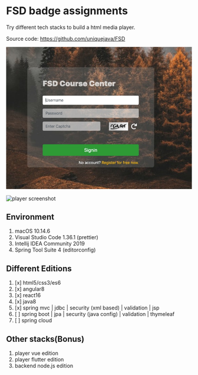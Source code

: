 # FSD badge assignments

Try different tech stacks to build a html media player.

Source code: https://github.com/uniquejava/FSD

![login screenshot](./lab05_spring5mvc_sec_jdbc/login.jpg)

![player screenshot](./lab01_html5_bootstrap4/player.png)

## Environment

1. macOS 10.14.6
2. Visual Studio Code 1.36.1 (prettier)
3. Intellij IDEA Community 2019
4. Spring Tool Suite 4 (editorconfig)

## Different Editions

1. [x] html5/css3/es6
2. [x] angular8
3. [x] react16
4. [x] java8
5. [x] spring mvc | jdbc | security (xml based) | validation | jsp
6. [ ] spring boot | jpa | security (java config) | validation | thymeleaf
7. [ ] spring cloud

## Other stacks(Bonus)

1. player vue edition
2. player flutter edition
3. backend node.js edition
